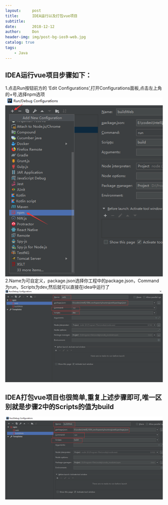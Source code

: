 ```yaml
---
layout:     post
title:      IDEA运行以及打包vue项目
subtitle:   
date:       2018-12-12
author:     Don
header-img: img/post-bg-ios9-web.jpg
catalog: true
tags:
    - Java
---
```


## IDEA运行vue项目步骤如下：
1.点击Run按钮前方的 ‘Edit Configurations’,打开Configurations面板,点击左上角的+号,选择npm选项 
<img src="/img/article/vue1.png"/>  
2.Name为可自定义，package.json选择你工程中的package.json，Command为run，Scripts为dev,然后就可以直接在idea中运行了  
<img src="/img/article/vue2.png"/>  

## IDEA打包vue项目也很简单,重复上述步骤即可,唯一区别就是步骤2中的Scripts的值为build  
<img src="/img/article/vue3.png"/>  

